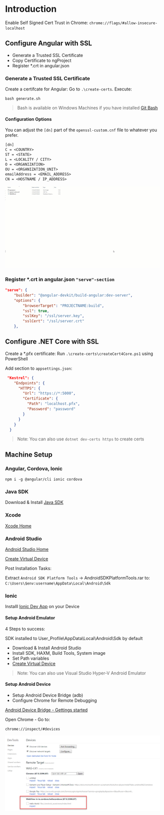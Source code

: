 # Introduction

Enable Self Signed Cert Trust in Chrome: `chrome://flags/#allow-insecure-localhost`

## Configure Angular with SSL

- Generate a Trusted SSL Certificate
- Copy Certificate to ngProject
- Register \*.crt in angular.json

### Generate a Trusted SSL Certificate

Create a certifcate for Angular: Go to `.\create-certs`. Execute:

```
bash generate.sh
```

> Bash is available on Windows Machines if you have installed [Git Bash](https://git-scm.com/downloads)

#### Configuration Options

You can adjust the `[dn]` part of the `openssl-custom.cnf` file to whatever you prefer.

```
[dn]
C = <COUNTRY>
ST = <STATE>
L = <LOCALITY / CITY>
O = <ORGANIZATION>
OU = <ORGANIZATION_UNIT>
emailAddress = <EMAIL_ADDRESS>
CN = <HOSTNAME / IP_ADDRESS>
```

![create-ssl](_images/create-ssl.gif)

### Register \*.crt in angular.json `"serve"-section`

```Json
"serve": {
    "builder": "@angular-devkit/build-angular:dev-server",
    "options": {
        "browserTarget": "PROJECTNAME:build",
        "ssl": true,
        "sslKey": "/ssl/server.key",
        "sslCert": "/ssl/server.crt"
    },
```

## Configure .NET Core with SSL

Create a \*.pfx certificate: Run `.\create-certs\createCert4Core.ps1` using PowerShell

Add section to `appsettings.json`:

```Json
 "Kestrel": {
    "Endpoints": {
      "HTTPS": {
        "Url": "https://*:5000",
        "Certificate": {
          "Path": "localhost.pfx",
          "Password": "password"
        }
      }
    }
  }
```

> Note: You can also use `dotnet dev-certs https` to create certs

## Machine Setup

### Angular, Cordova, Ionic

```
npm i -g @angular/cli ionic cordova
```

### Java SDK

Download & Install [Java SDK](https://www.oracle.com/technetwork/java/javase/downloads/java-archive-javase8-2177648.html)

### Xcode

[Xcode Home](https://developer.apple.com/xcode/)

### Android Studio

[Android Studio Home](https://developer.android.com/studio/)

[Create Virtual Device](https://developer.android.com/studio/run/managing-avds)

Post Installation Tasks:

Extract `Android SDK Platform Tools` -> AndroidSDKPlatformTools.rar to: `C:\Users\$env:username\AppData\Local\Android\Sdk`

### Ionic

Installl [Ionic Dev App](https://bit.ly/ionic-dev-app) on your Device

#### Setup Android Emulator

4 Steps to success:

SDK installed to User_Profile\AppData\Local\Android\Sdk by default

- Download & Install Android Studio
- Install SDK, HAXM, Build Tools, System image
- Set Path variables
- [Create Virtual Device](https://developer.android.com/studio/run/managing-avds)

> Note: You can also use Visual Studio Hyper-V Android Emulator

#### Setup Android Device

- Setup Android Device Bridge (adb)
- Configure Chrome for Remote Debugging

[Android Device Bridge - Gettings started](https://www.xda-developers.com/install-adb-windows-macos-linux/)

Open Chrome - Go to:

```
chrome://inspect/#devices
```

![Img Debugging](_Images/debug.png)
